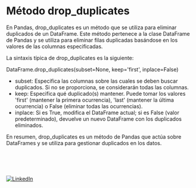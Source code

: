 # Método drop_duplicates

En Pandas, drop_duplicates es un método que se utiliza para eliminar duplicados de un DataFrame. Este método pertenece a la clase DataFrame de Pandas y se utiliza para eliminar filas duplicadas basándose en los valores de las columnas especificadas.

La sintaxis típica de drop_duplicates es la siguiente:

DataFrame.drop_duplicates(subset=None, keep='first', inplace=False)

- subset: Especifica las columnas sobre las cuales se deben buscar duplicados. Si no se proporciona, se considerarán todas las columnas.
- keep: Especifica qué duplicado(s) mantener. Puede tomar los valores 'first' (mantener la primera ocurrencia), 'last' (mantener la última ocurrencia) o False (eliminar todas las ocurrencias).
- inplace: Si es True, modifica el DataFrame actual; si es False (valor predeterminado), devuelve un nuevo DataFrame con los duplicados eliminados.

En resumen, drop_duplicates es un método de Pandas que actúa sobre DataFrames y se utiliza para gestionar duplicados en los datos.

<br>
<br>
<br>

[![LinkedIn](https://img.shields.io/badge/LinkedIn-Martin_Ferraguti-0077B5?style=for-the-badge&logo=linkedin&logoColor=white&labelColor=101010)](https://www.linkedin.com/in/martin-ferraguti/)

